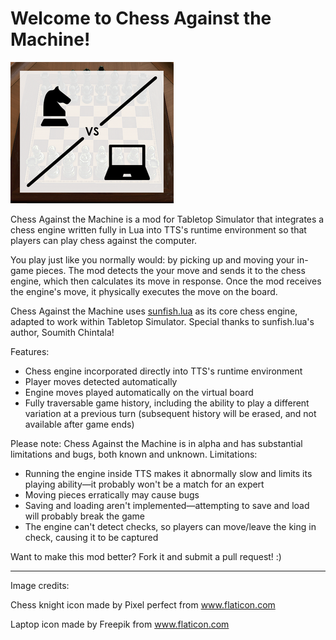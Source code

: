 # Welcome to Chess Against the Machine!

![Chess Against the Machine](chess_against_the_machine_image_med.png)

Chess Against the Machine is a mod for Tabletop Simulator that integrates a chess engine written fully in Lua into TTS's runtime environment so that players can play chess against the computer.

You play just like you normally would: by picking up and moving your in-game pieces. The mod detects the your move and sends it to the chess engine, which then calculates its move in response. Once the mod receives the engine's move, it physically executes the move on the board.

Chess Against the Machine uses [sunfish.lua](https://github.com/soumith/sunfish.lua) as its core chess engine, adapted to work within Tabletop Simulator. Special thanks to sunfish.lua's author, Soumith Chintala!

Features:
- Chess engine incorporated directly into TTS's runtime environment
- Player moves detected automatically
- Engine moves played automatically on the virtual board
- Fully traversable game history, including the ability to play a different variation at a previous turn (subsequent history will be erased, and not available after game ends)

Please note: Chess Against the Machine is in alpha and has substantial limitations and bugs, both known and unknown. Limitations:
- Running the engine inside TTS makes it abnormally slow and limits its playing ability—it probably won't be a match for an expert
- Moving pieces erratically may cause bugs
- Saving and loading aren't implemented—attempting to save and load will probably break the game
- The engine can't detect checks, so players can move/leave the king in check, causing it to be captured

Want to make this mod better? Fork it and submit a pull request! :)

---

Image credits:

Chess knight icon made by Pixel perfect from www.flaticon.com

Laptop icon made by Freepik from www.flaticon.com
